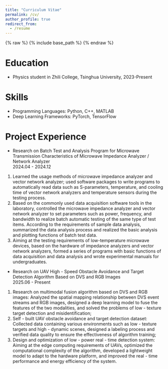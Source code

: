 ```yaml
---
title: "Curriculum Vitae"
permalink: /cv/
author_profile: true
redirect_from:
  - /resume
---
```


{% raw %}
{% include base_path %}
{% endraw %}  

Education
======
* Physics student in Zhili College, Tsinghua University, 2023-Present


Skills
======
* Programming Languages: Python, C++, MATLAB
* Deep Learning Frameworks: PyTorch, TensorFlow

Project Experience
======
* Research on Batch Test and Analysis Program for Microwave Transmission Characteristics of Microwave Impedance Analyzer / Network Analyzer    
2024.04 - 2024.12
1. Learned the usage methods of microwave impedance analyzer and vector network analyzer; used software packages to write programs to automatically read data such as S-parameters, temperature, and cooling time of vector network analyzers and temperature sensors during the testing process.
2. Based on the commonly used data acquisition software tools in the laboratory, controlled the microwave impedance analyzer and vector network analyzer to set parameters such as power, frequency, and bandwidth to realize batch automatic testing of the same type of test items. According to the requirements of sample data analysis, summarized the data analysis process and realized the basic analysis and plotting functions of batch test data.
3. Aiming at the testing requirements of low-temperature microwave devices, based on the hardware of impedance analyzers and vector network analyzers, formed a series of programs with basic functions of data acquisition and data analysis and wrote experimental manuals for undergraduates.

* Research on UAV High - Speed Obstacle Avoidance and Target Detection Algorithm Based on DVS and RGB Images   
2025.06 - Present
1. Research on multimodal fusion algorithm based on DVS and RGB images: Analyzed the spatial mapping relationship between DVS event streams and RGB images, designed a deep learning model to fuse the features of the two modalities, and solved the problems of low - texture target detection and misidentification;
2. Self - built UAV obstacle avoidance and target detection dataset: Collected data containing various environments such as low - texture targets and high - dynamic scenes, designed a labeling process and verified data quality to ensure the effectiveness of algorithm training;
3. Design and optimization of low - power real - time detection system: Aiming at the edge computing requirements of UAVs, optimized the computational complexity of the algorithm, developed a lightweight model to adapt to the hardware platform, and improved the real - time performance and energy efficiency of the system.

